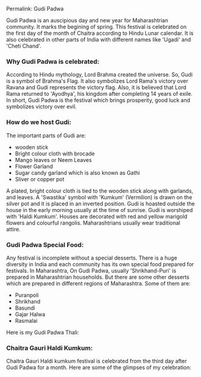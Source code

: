 Permalink: Gudi Padwa 


Gudi Padwa is an auscipious day and new year for Maharashtrian community. It marks the begining of spring. This festival is celebrated on the first day of the month of Chaitra according to Hindu Lunar calendar. 
It is also celebrated in other parts of India with different names like 'Ugadi' and 'Cheti Chand'.


### Why Gudi Padwa is celebrated:

According to Hindu mythology, Lord Brahma created the universe. So, Gudi is a symbol of Brahma's Flag. It also symbolizes Lord Rama's victory over Ravana and Gudi represents the victory flag. Also, it is believed that Lord Rama returned to 'Ayodhya', his kingdom after completing 14 years of exile. 
In short, Gudi Padwa is the festival which brings prosperity, good luck and symbolizes victory over evil. 

### How do we host Gudi:
The important parts of Gudi are:
* wooden stick
* Bright colour cloth with brocade
* Mango leaves or Neem Leaves
* Flower Garland
* Sugar candy garland which is also known as Gathi
* Sliver or copper pot

A plated, bright colour cloth is tied to the wooden stick along with garlands, and leaves. A 'Swastika' symbol with 'Kumkum' (Vermilion) is drawn on the silver pot and it is placed in an inverted position. Gudi is hoasted outside the house in the early morning usually at the time of sunrise. Gudi is worshiped with 'Haldi Kumkum'. Houses are decorated with red and yellow marigold flowers and colourful rangolis. Maharashtrians usually wear traditional attire. 


### Gudi Padwa Special Food:
Any festival is incomplete without a special desserts. There is a huge diversity in India and each community has its own special food prepared for festivals. In Maharashtra, On Gudi Padwa, usually 'Shrikhand-Puri' is prepared in Maharashtrian households. But there are some other desserts which are prepared in different regions of Maharashtra. 
Some of them are:

* Puranpoli
* Shrikhand
* Basundi 
* Gajar Halwa
* Rasmalai

Here is my Gudi Padwa Thali:

### Chaitra Gauri Haldi Kumkum:
Chaitra Gauri Haldi kumkum festival is celebrated from the third day after Gudi Padwa for a month. Here are some of the glimpses of my celebration:





